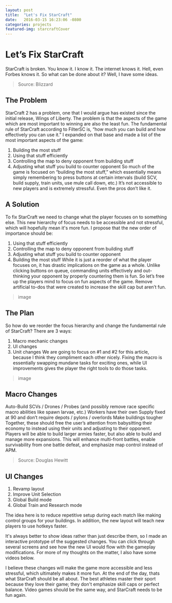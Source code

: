```yaml
---
layout: post
title:  "Let's Fix StarCraft"
date:   2016-03-15 16:23:06 -0800
categories: projects
featured-img: starcraftCover
---
```

# Let’s Fix StarCraft
StarCraft is broken. You know it. I know it. The internet knows it. Hell, even Forbes knows it. So what can be done about it? Well, I have some ideas.


> Source: Blizzard

## The Problem
StarCraft 2 has a problem, one that I would argue has existed since the initial release, Wings of Liberty. The problem is that the aspects of the game which are most important to winning are also the least fun. The fundamental rule of StarCraft according to FilterSC is, “how much you can build and how effectively you can use it.” I expanded on that base and made a list of the most important aspects of the game:
1. Building the most stuff
2. Using that stuff efficiently
3. Controlling the map to deny opponent from building stuff
4. Adjusting what stuff you build to counter opponent
So much of the game is focused on “building the most stuff,” which essentially means simply remembering to press buttons at certain intervals (build SCV, build supply, train units, use mule call down, etc.) It’s not accessible to new players and is extremely stressful. Even the pros don’t like it.

## A Solution
To fix StarCraft we need to change what the player focuses on to something else. This new hierarchy of focus needs to be accessible and not stressful, which will hopefully mean it's more fun. I propose that the new order of importance should be:
1. Using that stuff efficiently
2. Controlling the map to deny opponent from building stuff
3. Adjusting what stuff you build to counter opponent
4. Building the most stuff
While it is just a reorder of what the player focuses on, it has drastic implications on the game as a whole. Unlike clicking buttons on queue, commanding units effectively and out-thinking your opponent by properly countering them is fun. So let’s free up the players mind to focus on fun aspects of the game. Remove artificial to-dos that were created to increase the skill cap but aren’t fun.

> image

## The Plan
So how do we reorder the focus hierarchy and change the fundamental rule of StarCraft? There are 3 ways:
1. Macro mechanic changes
2. UI changes
3. Unit changes
We are going to focus on #1 and #2 for this article, because I think they compliment each other nicely. Fixing the macro is essentially swapping mundane tasks for exciting ones, while UI improvements gives the player the right tools to do those tasks.

> image

## Macro Changes
Auto-Build SCVs / Drones / Probes (and possibly remove race specific macro abilities like spawn larvae, etc.)
Workers have their own Supply fixed at 90 and don’t require depots / pylons / overlords
Make buildings tougher
Together, these should free the user’s attention from babysitting their economy to instead using their units and adjusting to their opponent. Players will be able to build larger armies faster, but also able to build and manage more expansions. This will enhance multi-front battles, enable survivability from one battle defeat, and emphasize map control instead of APM.

> Source: Douglas Hewitt

## UI Changes
1. Revamp layout
2. Improve Unit Selection
3. Global Build mode
4. Global Train and Research mode

The idea here is to reduce repetitive setup during each match like making control groups for your buildings. In addition, the new layout will teach new players to use hotkeys faster.

It's always better to show ideas rather than just describe them, so I made an interactive prototype of the suggested changes. You can click through several screens and see how the new UI would flow with the gameplay modifications. For more of my thoughts on the matter, I also have some videos below.

I believe these changes will make the game more accessible and less stressful, which  ultimately makes it more fun. At the end of the day, thats what StarCraft should be all about. The best athletes master their sport because they love their game; they don't emphasize skill caps or perfect balance. Video games should be the same way, and StarCraft needs to be fun again.
